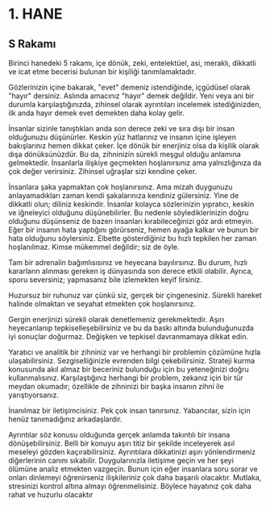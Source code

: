 # 1. HANE

## S Rakamı

Birinci hanedeki 5 rakamı, içe dönük, zeki, entelektüel, asi, meraklı, dikkatli ve icat etme becerisi bulunan bir kişiliği tanımlamaktadır.

Gözlerinizin içine bakarak, "evet" demeniz istendiğinde, içgüdüsel olarak "hayır" dersiniz. Aslında amacınız "hayır" demek değildir. Yeni veya ani bir durumla karşılaştığınızda, zihinsel olarak ayrıntıları incelemek istediğinizden, ilk anda hayır demek evet demekten daha kolay gelir.

İnsanlar sizinle tanıştıkları anda son derece zeki ve sıra dışı bir insan olduğunuzu düşünürler. Keskin yüz hatlarınız ve insanın içine işleyen bakışlarınız hemen dikkat çeker. İçe dönük bir enerjiniz olsa da kişilik olarak dışa dönüksünüzdür. Bu da, zihninizin sürekli meşgul olduğu anlamına gelmektedir. İnsanlarla ilişkiye geçmekten hoşlanırsınız ama yalnızlığınıza da çok değer verirsiniz. Zihinsel uğraşlar sizi kendine çeker.

İnsanlara şaka yapmaktan çok hoşlanırsınız. Ama mizah duygunuzu anlayamadıkları zaman kendi şakalarınıza kendiniz gülersiniz. Yine de dikkatli olun; diliniz keskindir. İnsanlar kolayca sözlerinizin yıpratıcı, keskin ve iğneleyici olduğunu düşünebilirler. Bu nedenle söylediklerinizin doğru olduğunu düşünseniz de bazen insanları kırabileceğinizi göz ardı etmeyin. Eğer bir insanın hata yaptığını görürseniz, hemen ayağa kalkar ve bunun bir hata olduğunu söylersiniz. Elbette gösterdiğiniz bu hızlı tepkilen her zaman hoşlanılmaz. Kimse mükemmel değildir; siz de öyle.

Tam bir adrenalin bağımlısısınız ve heyecana bayılırsınız. Bu durum, hızlı kararların alınması gereken iş dünyasında son derece etkili olabilir. Ayrıca, sporu seversiniz; yapmasanız bile izlemekten keyif lirsiniz.

Huzursuz bir ruhunuz var çünkü siz, gerçek bir çingenesiniz. Sürekli hareket halinde olmaktan ve seyahat etmekten çok hoşlanırsınız.

Gergin enerjinizi sürekli olarak denetlemeniz gerekmektedir. Aşırı heyecanlanıp tepkiselleşebilirsiniz ve bu da baskı altında bulunduğunuzda iyi sonuçlar doğurmaz. Değişken ve tepkisel davranmamaya dikkat edin.

Yaratıcı ve analitik bir zihniniz var ve herhangi bir problemin çözümüne hızla ulaşabilirsiniz. Sezgiselliğinizle evrenden bilgi çekebilirsiniz. Strateji kurma konusunda akıl almaz bir beceriniz bulunduğu için bu yeteneğinizi doğru kullanmalısınız. Karşılaştığınız herhangi bir problem, zekanız için bir tür meydan okumadır; özellikle de zihninizi bir başka insanın zihni ile yarıştıyorsanız.

İnanılmaz bir iletişimcisiniz. Pek çok insan tanırsınız. Yabancılar, sizin için henüz tanımadığınız arkadaşlardır.

Ayrıntılar söz konusu olduğunda gerçek anlamda takıntılı bir insana dönüşebilirsiniz. Belli bir konuyu aşırı titiz bir şekilde inceleyerek asıl meseleyi gözden kaçırabilirsiniz. Ayrıntılara dikkatinizi aşırı yönlendirmeniz diğerlerinin canını sıkabilir. Duygularınızla iletişime geçin ve her şeyi ölümüne analiz etmekten vazgeçin. Bunun için eğer insanlara soru sorar ve onları dinlemeyi öğrenirseniz ilişkileriniz çok daha başarılı olacaktır. Mutlaka, stresinizi kontrol altına almayı öğrenmelisiniz. Böylece hayatınız çok daha rahat ve huzurlu olacaktır 
